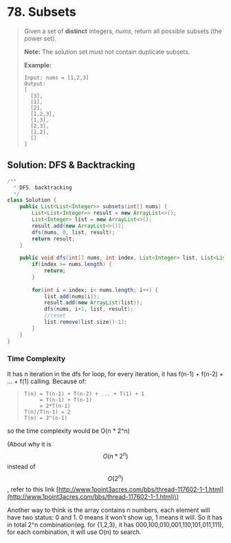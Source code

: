 # 78. Subsets

> Given a set of **distinct** integers, _nums_, return all possible subsets \(the power set\).
>
> **Note:** The solution set must not contain duplicate subsets.
>
> **Example:**
>
> ```text
> Input: nums = [1,2,3]
> Output:
> [
>   [3],
>   [1],
>   [2],
>   [1,2,3],
>   [1,3],
>   [2,3],
>   [1,2],
>   []
> ]
> ```

## Solution: DFS & Backtracking

```java
/**
  * DFS, backtracking
  */
class Solution {
    public List<List<Integer>> subsets(int[] nums) {
        List<List<Integer>> result = new ArrayList<>();
        List<Integer> list = new ArrayList<>();
        result.add(new ArrayList<>());
        dfs(nums, 0, list, result);
        return result;
    }
    
    public void dfs(int[] nums, int index, List<Integer> list, List<List<Integer>> result) {
        if(index >= nums.length) {
            return;
        }
        
        for(int i = index; i< nums.length; i++) {
            list.add(nums[i]);
            result.add(new ArrayList(list));
            dfs(nums, i+1, list, result);
            //reset
            list.remove(list.size()-1);
        }
    }
}
```

### Time Complexity

It has n iteration in the dfs for loop, for every iteration, it has f\(n-1\) + f\(n-2\) + ... + f\(1\) calling. Because of:

> ```text
> T(n) = T(n-1) + T(n-2) + ... + T(1) + 1
>      = T(n-1) + T(n-1)
>      = 2*T(n-1)
> T(n)/T(n-1) = 2
> T(n) = 2^(n-1)
> ```

so the time complexity would be O\(n \* 2^n\)

\(About why it is $$O(n * 2^n)$$ instead of $$O(2^n)$$, refer to this link [http://www.1point3acres.com/bbs/thread-117602-1-1.html](http://www.1point3acres.com/bbs/thread-117602-1-1.html)\)

Another way to think is the array contains n numbers, each element will have two status: 0 and 1. 0 means it won't show up, 1 means it will. So it has in total 2^n combination\(eg. for {1,2,3}, it has 000,100,010,001,110,101,011,111\), for each combination, it will use O\(n\) to search.

